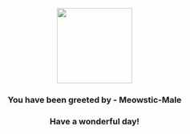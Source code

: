 <p align="center">
    <img src="https://raw.githubusercontent.com/PokeAPI/sprites/master/sprites/pokemon/678.png" width="150" height="150">
</p>
<h3 align="center">You have been greeted by - <b>Meowstic-Male</b></h3>
<h3 align="center">Have a wonderful day!</h3>
